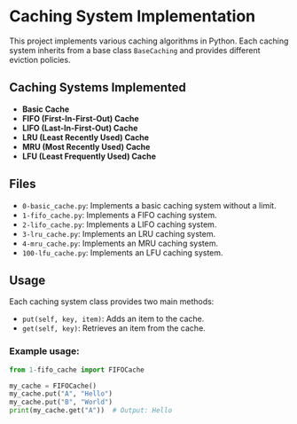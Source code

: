 # Caching System Implementation

This project implements various caching algorithms in Python. Each caching system inherits from a base class `BaseCaching` and provides different eviction policies.

## Caching Systems Implemented

- **Basic Cache**
- **FIFO (First-In-First-Out) Cache**
- **LIFO (Last-In-First-Out) Cache**
- **LRU (Least Recently Used) Cache**
- **MRU (Most Recently Used) Cache**
- **LFU (Least Frequently Used) Cache**

## Files

- `0-basic_cache.py`: Implements a basic caching system without a limit.
- `1-fifo_cache.py`: Implements a FIFO caching system.
- `2-lifo_cache.py`: Implements a LIFO caching system.
- `3-lru_cache.py`: Implements an LRU caching system.
- `4-mru_cache.py`: Implements an MRU caching system.
- `100-lfu_cache.py`: Implements an LFU caching system.

## Usage

Each caching system class provides two main methods:

- `put(self, key, item)`: Adds an item to the cache.
- `get(self, key)`: Retrieves an item from the cache.

### Example usage:

```python
from 1-fifo_cache import FIFOCache

my_cache = FIFOCache()
my_cache.put("A", "Hello")
my_cache.put("B", "World")
print(my_cache.get("A"))  # Output: Hello
